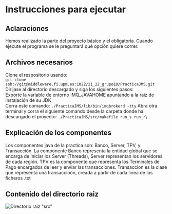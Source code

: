 # Instrucciones para ejecutar
## Aclaraciones 
Hemos realizado la parte del proyecto básico y el obligatoria. Cuando ejecute el programa se le preguntará qué opción quiere correr.

## Archivos necesarios
Clone el respositorio usando: \
`git clone ssh://git@middleware.fi.upm.es:1022/21_22_grupo10/PracticaJMS.git`\
Dirijase al directorio descargado y siga los siguientes pasos:\
Exporte la variable de entorno IMQ_JAVAHOME apuntando a la raiz de instalación de su JDK\
Corra este comando:
`./PracticaJMS/lib/bin/imqbrokerd -tty`
Abra otra terminal y corra el siguiente comando desde la carpeta donde ha descargado el proyecto:
`./PracticaJMS/src/makefile run_s run_r`\

## Explicación de los componentes
Los componentes java de la practica son: Banco, Server, TPV, y Transacción. La componente Banco representa la entidad global que se encarga de iniciar los Server (Threads), Server representan los servidores de cada región.
TPV es la componente que representa los Terminales de Pago encargados de leer y enviar las transacciones. Transaccion es la clase que representa una transaccioón, creada a partir de cada línea de los ficheros .txt
## Contenido del directorio raiz 
![Directorio raiz "src"](/lib/directorio.png)